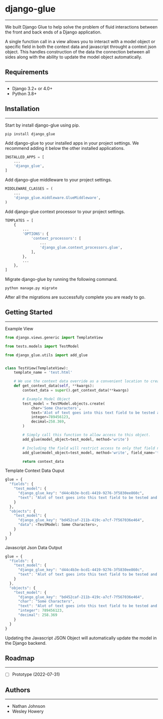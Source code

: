 # django-glue

___

We built Django Glue to help solve the problem of fluid interactions between the front and back ends of a Django application.

A single function call in a view allows you to interact with a model object or specific field in both the context data and javascript throught a context json object. 
This handles construction of the data the connection between all sides along with the ability to update the model object automatically.

## Requirements

---

- Django 3.2+ or 4.0+
- Python 3.8+

## Installation

---

Start by install django-glue using pip.

```
pip install django_glue
```

Add django-glue to your installed apps in your project settings. 
We recommend adding it below the other installed applications.

```python
INSTALLED_APPS = [
    ...
    'django_glue',
]
```

Add django-glue middleware to your project settings.

```python
MIDDLEWARE_CLASSES = (
    ...
    'django_glue.middleware.GlueMiddleware',
)

```

Add django-glue context processor to your project settings.

```python
TEMPLATES = [
    {
        ...
        'OPTIONS': {
            'context_processors': [
                ...
                'django_glue.context_processors.glue',
            ],
        },
        ...
    },
]
```

Migrate django-glue by running the following command.

```
python manage.py migrate
```

After all the migrations are successfully complete you are ready to go.

## Getting Started

___

Example View 

```python
from django.views.generic import TemplateView

from tests.models import TestModel

from django_glue.utils import add_glue


class TestView(TemplateView):
    template_name = 'test.html'

    # We use the context data override as a convenient location to create glue connections.
    def get_context_data(self, **kwargs):
        context_data = super().get_context_data(**kwargs)

        # Example Model Object
        test_model = TestModel.objects.create(
            char='Some Characters',
            text='Alot of text goes into this text field to be tested and manipulated',
            integer=789456123,
            decimal=258.369,
        )

        # Simply call this function to allow access to this object.
        add_glue(model_object=test_model, method='write')

        # Including the field will restrict access to only that field name.
        add_glue(model_object=test_model, method='write', field_name='text')

        return context_data
```

Template Context Data Ouput

```python
glue = {
  "fields": {
    "test_model": {
      "django_glue_key": "d44c4b3e-bcd1-4419-9276-3f5830ee860c",
      "text": "Alot of text goes into this text field to be tested and manipulated"
    }
  },
  "objects": {
    "test_model": {
      "django_glue_key": "bd452caf-211b-419c-a7cf-7f567036e464",
      "data": <TestModel: Some Characters>,
    }
  }
}
```

Javascript Json Data Output

```javascript
glue = {
  "fields": {
    "test_model": {
      "django_glue_key": "d44c4b3e-bcd1-4419-9276-3f5830ee860c",
      "text": "Alot of text goes into this text field to be tested and manipulated"
    }
  },
  "objects": {
    "test_model": {
      "django_glue_key": "bd452caf-211b-419c-a7cf-7f567036e464",
      "char": "Some Characters",
      "text": "Alot of text goes into this text field to be tested and manipulated",
      "integer": 789456123,
      "decimal": 258.369
    }
  }
}
```

Updating the Javascript JSON Object will automatically update the model in the Django backend.

## Roadmap

---

- [ ] Prototype (2022-07-31)

## Authors

---

- Nathan Johnson
- Wesley Howery